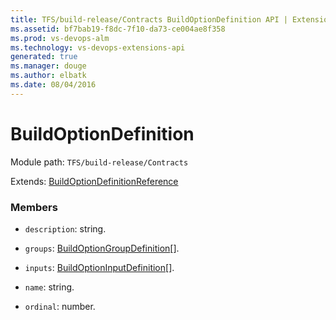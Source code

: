 ```yaml
---
title: TFS/build-release/Contracts BuildOptionDefinition API | Extensions for Visual Studio Team Services
ms.assetid: bf7bab19-f8dc-7f10-da73-ce004ae8f358
ms.prod: vs-devops-alm
ms.technology: vs-devops-extensions-api
generated: true
ms.manager: douge
ms.author: elbatk
ms.date: 08/04/2016
---
```


# BuildOptionDefinition

Module path: `TFS/build-release/Contracts`

Extends: [BuildOptionDefinitionReference](./BuildOptionDefinitionReference.md)

### Members

* `description`: string. 

* `groups`: [BuildOptionGroupDefinition](./BuildOptionGroupDefinition.md)[]. 

* `inputs`: [BuildOptionInputDefinition](./BuildOptionInputDefinition.md)[]. 

* `name`: string. 

* `ordinal`: number. 

